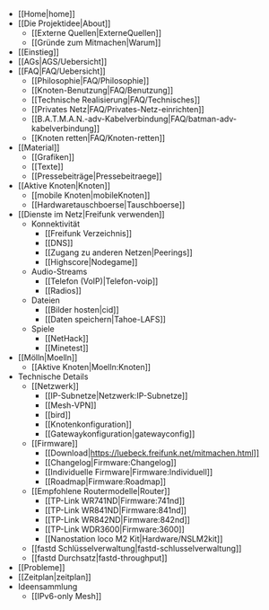  * [[Home|home]]
 * [[Die Projektidee|About]]
   * [[Externe Quellen|ExterneQuellen]]
   * [[Gründe zum Mitmachen|Warum]]
 * [[Einstieg]]
 * [[AGs|AGS/Uebersicht]]
 * [[FAQ|FAQ/Uebersicht]]
   * [[Philosophie|FAQ/Philosophie]]
   * [[Knoten-Benutzung|FAQ/Benutzung]]
   * [[Technische Realisierung|FAQ/Technisches]]
   * [[Privates Netz|FAQ/Privates-Netz-einrichten]]
   * [[B.A.T.M.A.N.-adv-Kabelverbindung|FAQ/batman-adv-kabelverbindung]]
   * [[Knoten retten|FAQ/Knoten-retten]]
 * [[Material]]
   * [[Grafiken]]
   * [[Texte]]
   * [[Pressebeiträge|Pressebeitraege]]
 * [[Aktive Knoten|Knoten]]
   * [[mobile Knoten|mobileKnoten]]
   * [[Hardwaretauschboerse|Tauschboerse]]
 * [[Dienste im Netz|Freifunk verwenden]]
   * Konnektivität
     * [[Freifunk Verzeichnis]]
     * [[DNS]]
     * [[Zugang zu anderen Netzen|Peerings]]
     * [[Highscore|Nodegame]]
   * Audio-Streams
     * [[Telefon (VoIP)|Telefon-voip]]
     * [[Radios]]
   * Dateien
     * [[Bilder hosten|cid]]
     * [[Daten speichern|Tahoe-LAFS]]
   * Spiele
     * [[NetHack]]
     * [[Minetest]]
 * [[Mölln|Moelln]]
   * [[Aktive Knoten|Moelln:Knoten]]
 * Technische Details
   * [[Netzwerk]]
     * [[IP-Subnetze|Netzwerk:IP-Subnetze]]
     * [[Mesh-VPN]]
     * [[bird]]
     * [[Knotenkonfiguration]]
     * [[Gatewaykonfiguration|gatewayconfig]]
   * [[Firmware]]
     * [[Download|https://luebeck.freifunk.net/mitmachen.html]]
     * [[Changelog|Firmware:Changelog]]
     * [[Individuelle Firmware|Firmware:Individuell]]
     * [[Roadmap|Firmware:Roadmap]]
   * [[Empfohlene Routermodelle|Router]]
     * [[TP-Link WR741ND|Firmware:741nd]]
     * [[TP-Link WR841ND|Firmware:841nd]]
     * [[TP-Link WR842ND|Firmware:842nd]]
     * [[TP-Link WDR3600|Firmware:3600]]
     * [[Nanostation loco M2 Kit|Hardware/NSLM2kit]]
   * [[fastd Schlüsselverwaltung|fastd-schlusselverwaltung]]
   * [[fastd Durchsatz|fastd-throughput]]
 * [[Probleme]]
 * [[Zeitplan|zeitplan]]
 * Ideensammlung
   * [[IPv6-only Mesh]]